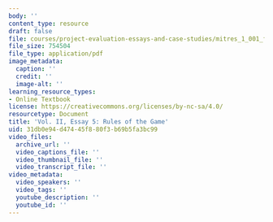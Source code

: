 ```yaml
---
body: ''
content_type: resource
draft: false
file: courses/project-evaluation-essays-and-case-studies/mitres_1_001_f23_vol2_ess05.pdf
file_size: 754504
file_type: application/pdf
image_metadata:
  caption: ''
  credit: ''
  image-alt: ''
learning_resource_types:
- Online Textbook
license: https://creativecommons.org/licenses/by-nc-sa/4.0/
resourcetype: Document
title: 'Vol. II, Essay 5: Rules of the Game'
uid: 31db0e94-d474-45f8-80f3-b69b5fa3bc99
video_files:
  archive_url: ''
  video_captions_file: ''
  video_thumbnail_file: ''
  video_transcript_file: ''
video_metadata:
  video_speakers: ''
  video_tags: ''
  youtube_description: ''
  youtube_id: ''
---
```

